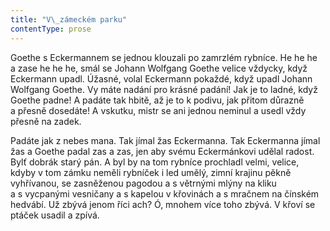 ```yaml
---
title: "V\_zámeckém parku"
contentType: prose
---
```


Goethe s Eckermannem se jednou klouzali po zamrzlém rybníce. He he he a zase he he he, smál se Johann Wolfgang Goethe velice vždycky, když Eckermann upadl. Úžasné, volal Eckermann pokaždé, když upadl Johann Wolfgang Goethe. Vy máte nadání pro krásné padání! Jak je to ladné, když Goethe padne! A padáte tak hbitě, až je to k podivu, jak přitom důrazně a přesně dosedáte! A vskutku, mistr se ani jednou neminul a usedl vždy přesně na zadek.

Padáte jak z nebes mana. Tak jímal žas Eckermanna. Tak Eckermanna jímal žas a Goethe padal zas a zas, jen aby svému Eckermánkovi udělal radost. Bylť dobrák starý pán. A byl by na tom rybníce prochladl velmi, velice, kdyby v tom zámku neměli rybníček i led umělý, zimní krajinu pěkně vyhřívanou, se zasněženou pagodou a s větrnými mlýny na kliku a s vycpanými vesničany a s kapelou v křovinách a s mračnem na čínském hedvábí. Už zbývá jenom říci ach? Ó, mnohem více toho zbývá. V křoví se ptáček usadil a zpívá.

